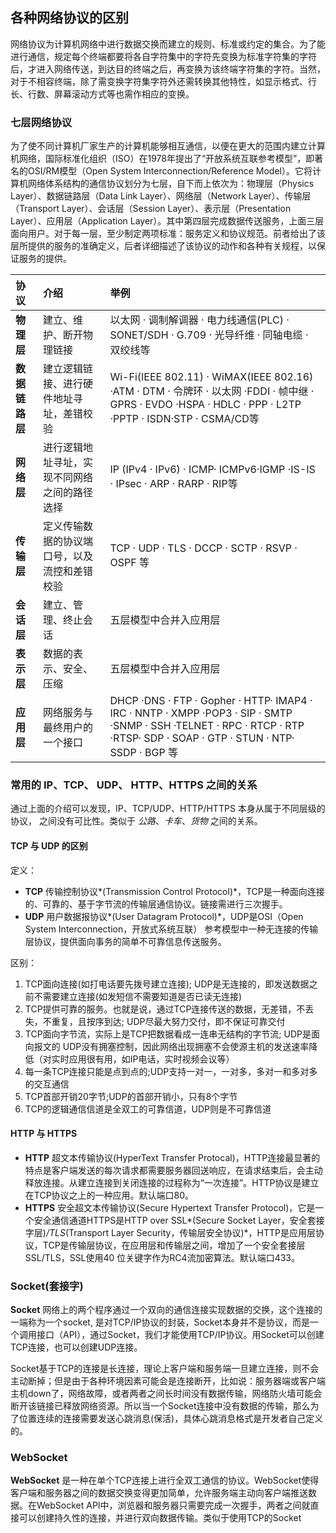 ## 各种网络协议的区别

网络协议为计算机网络中进行数据交换而建立的规则、标准或约定的集合。为了能进行通信，规定每个终端都要将各自字符集中的字符先变换为标准字符集的字符后，才进入网络传送，到达目的终端之后，再变换为该终端字符集的字符。当然，对于不相容终端，除了需变换字符集字符外还需转换其他特性，如显示格式、行长、行数、屏幕滚动方式等也需作相应的变换。

### 七层网络协议

为了使不同计算机厂家生产的计算机能够相互通信，以便在更大的范围内建立计算机网络，国际标准化组织（ISO）在1978年提出了“开放系统互联参考模型”，即著名的OSI/RM模型（Open System Interconnection/Reference Model）。它将计算机网络体系结构的通信协议划分为七层，自下而上依次为：物理层（Physics Layer）、数据链路层（Data Link Layer）、网络层（Network Layer）、传输层（Transport Layer）、会话层（Session Layer）、表示层（Presentation Layer）、应用层（Application Layer）。其中第四层完成数据传送服务，上面三层面向用户。对于每一层，至少制定两项标准：服务定义和协议规范。前者给出了该层所提供的服务的准确定义，后者详细描述了该协议的动作和各种有关规程，以保证服务的提供。

|协议|介绍|举例|
|:----|:----|:----|
|**物理层**|建立、维护、断开物理链接|以太网 · 调制解调器 · 电力线通信(PLC) · SONET/SDH · G.709 · 光导纤维 · 同轴电缆 · 双绞线等|
|**数据链路层**|建立逻辑链接、进行硬件地址寻址，差错校验|Wi-Fi(IEEE 802.11) · WiMAX(IEEE 802.16) ·ATM · DTM · 令牌环 · 以太网 ·FDDI · 帧中继 · GPRS · EVDO ·HSPA · HDLC · PPP · L2TP ·PPTP · ISDN·STP · CSMA/CD等|
|**网络层**|进行逻辑地址寻址，实现不同网络之间的路径选择|IP (IPv4 · IPv6) · ICMP· ICMPv6·IGMP ·IS-IS · IPsec · ARP · RARP · RIP等|
|**传输层**|定义传输数据的协议端口号，以及流控和差错校验|TCP · UDP · TLS · DCCP · SCTP · RSVP · OSPF 等|
|**会话层**|建立、管理、终止会话|五层模型中合并入应用层|
|**表示层**|数据的表示、安全、压缩|五层模型中合并入应用层|
|**应用层**|网络服务与最终用户的一个接口|DHCP ·DNS · FTP · Gopher · HTTP· IMAP4 · IRC · NNTP · XMPP ·POP3 · SIP · SMTP ·SNMP · SSH ·TELNET · RPC · RTCP · RTP ·RTSP· SDP · SOAP · GTP · STUN · NTP· SSDP · BGP 等|

### 常用的 IP、TCP、 UDP、 HTTP、HTTPS 之间的关系

通过上面的介绍可以发现，IP、TCP/UDP、HTTP/HTTPS 本身从属于不同层级的协议， 之间没有可比性。类似于 *公路*、*卡车*、*货物* 之间的关系。

#### TCP 与 UDP 的区别

定义：

* **TCP** 传输控制协议*(Transmission Control Protocol)*，TCP是一种面向连接的、可靠的、基于字节流的传输层通信协议。链接需进行三次握手。
* **UDP** 用户数据报协议*(User Datagram Protocol)*，UDP是OSI（Open System Interconnection，开放式系统互联） 参考模型中一种无连接的传输层协议，提供面向事务的简单不可靠信息传送服务。  

区别：  

1. TCP面向连接(如打电话要先拨号建立连接); UDP是无连接的，即发送数据之前不需要建立连接(如发短信不需要知道是否已读无连接)
2. TCP提供可靠的服务。也就是说，通过TCP连接传送的数据，无差错，不丢失，不重复，且按序到达; UDP尽最大努力交付，即不保证可靠交付
3. TCP面向字节流，实际上是TCP把数据看成一连串无结构的字节流; UDP是面向报文的 UDP没有拥塞控制，因此网络出现拥塞不会使源主机的发送速率降低（对实时应用很有用，如IP电话，实时视频会议等）
4. 每一条TCP连接只能是点到点的;UDP支持一对一，一对多，多对一和多对多的交互通信 
5. TCP首部开销20字节;UDP的首部开销小，只有8个字节
6. TCP的逻辑通信信道是全双工的可靠信道，UDP则是不可靠信道

#### HTTP 与 HTTPS

* **HTTP** 超文本传输协议(HyperText Transfer Protocal)，HTTP连接最显著的特点是客户端发送的每次请求都需要服务器回送响应，在请求结束后，会主动释放连接。从建立连接到关闭连接的过程称为“一次连接”。HTTP协议是建立在TCP协议之上的一种应用。默认端口80。
* **HTTPS** 安全超文本传输协议(Secure Hypertext Transfer Protocol)，它是一个安全通信通道HTTPS是HTTP over SSL*(Secure Socket Layer，安全套接字层)*/TLS*(Transport Layer Security，传输层安全协议)*，HTTP是应用层协议，TCP是传输层协议，在应用层和传输层之间，增加了一个安全套接层SSL/TLS，SSL使用40 位关键字作为RC4流加密算法。默认端口433。

### Socket(套接字)

**Socket** 网络上的两个程序通过一个双向的通信连接实现数据的交换，这个连接的一端称为一个socket, 是对TCP/IP协议的封装，Socket本身并不是协议，而是一个调用接口（API），通过Socket，我们才能使用TCP/IP协议。用Socket可以创建TCP连接，也可以创建UDP连接。

Socket基于TCP的连接是长连接，理论上客户端和服务端一旦建立连接，则不会主动断掉；但是由于各种环境因素可能会是连接断开，比如说：服务器端或客户端主机down了，网络故障，或者两者之间长时间没有数据传输，网络防火墙可能会断开该链接已释放网络资源。所以当一个Socket连接中没有数据的传输，那么为了位置连续的连接需要发送心跳消息(保活)，具体心跳消息格式是开发者自己定义的。

### WebSocket

**WebSocket** 是一种在单个TCP连接上进行全双工通信的协议。WebSocket使得客户端和服务器之间的数据交换变得更加简单，允许服务端主动向客户端推送数据。在WebSocket API中，浏览器和服务器只需要完成一次握手，两者之间就直接可以创建持久性的连接，并进行双向数据传输。类似于使用TCP的Socket







